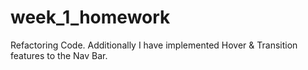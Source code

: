 # week_1_homework
Refactoring Code. Additionally I have implemented Hover &amp; Transition features to the Nav Bar.
